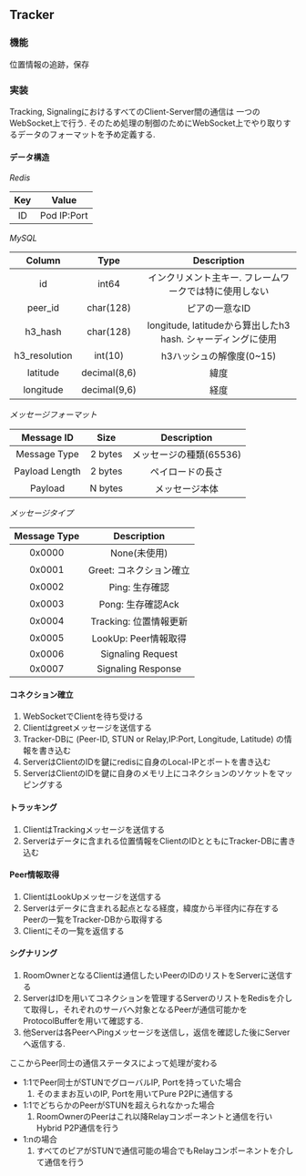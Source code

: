 ## Tracker

### 機能

位置情報の追跡，保存

### 実装

Tracking, SignalingにおけるすべてのClient-Server間の通信は
一つのWebSocket上で行う.
そのため処理の制御のためにWebSocket上でやり取りするデータのフォーマットを予め定義する.

#### データ構造

*Redis*

| Key | Value |
| :-: | :-: |
| ID | Pod IP:Port |

*MySQL*

| Column | Type | Description |
| :-: | :-: | :-: |
| id | int64 | インクリメント主キー. フレームワークでは特に使用しない |
| peer_id | char(128) | ピアの一意なID |
| h3_hash | char(128) | longitude, latitudeから算出したh3 hash. シャーディングに使用 |
| h3_resolution | int(10) | h3ハッシュの解像度(0~15) |
| latitude | decimal(8,6) | 緯度 |
| longitude | decimal(9,6)| 経度 |

*メッセージフォーマット*

| Message ID | Size | Description |
| :-:        | :-:  |   :-:       |
| Message Type | 2 bytes  | メッセージの種類(65536) |
| Payload Length | 2 bytes| ペイロードの長さ |
| Payload | N bytes | メッセージ本体 |

*メッセージタイプ*

| Message Type | Description |
| :-: | :-: |
| 0x0000 | None(未使用) |
| 0x0001 | Greet: コネクション確立 |
| 0x0002 | Ping: 生存確認 |
| 0x0003 | Pong: 生存確認Ack |
| 0x0004 | Tracking: 位置情報更新 |
| 0x0005 | LookUp: Peer情報取得 |
| 0x0006 | Signaling Request |
| 0x0007 | Signaling Response |


#### コネクション確立
1. WebSocketでClientを待ち受ける
2. Clientはgreetメッセージを送信する
3. Tracker-DBに (Peer-ID, STUN or Relay,IP:Port, Longitude, Latitude) の情報を書き込む
4. ServerはClientのIDを鍵にredisに自身のLocal-IPとポートを書き込む
5. ServerはClientのIDを鍵に自身のメモリ上にコネクションのソケットをマッピングする

#### トラッキング
1. ClientはTrackingメッセージを送信する
2. Serverはデータに含まれる位置情報をClientのIDとともにTracker-DBに書き込む

#### Peer情報取得
1. ClientはLookUpメッセージを送信する
2. Serverはデータに含まれる起点となる経度，緯度から半径内に存在する
Peerの一覧をTracker-DBから取得する
3. Clientにその一覧を返信する

#### シグナリング
1. RoomOwnerとなるClientは通信したいPeerのIDのリストをServerに送信する
2. ServerはIDを用いてコネクションを管理するServerのリストをRedisを介して取得し，それぞれのサーバへ対象となるPeerが通信可能かをProtocolBufferを用いて確認する.
3. 他Serverは各PeerへPingメッセージを送信し，返信を確認した後にServerへ返信する.

ここからPeer同士の通信ステータスによって処理が変わる

- 1:1でPeer同士がSTUNでグローバルIP, Portを持っていた場合
    1. そのままお互いのIP, Portを用いてPure P2Pに通信する
- 1:1でどちらかのPeerがSTUNを超えられなかった場合
    1. RoomOwnerのPeerはこれ以降Relayコンポーネントと通信を行い
        Hybrid P2P通信を行う
- 1:nの場合
    1. すべてのピアがSTUNで通信可能の場合でもRelayコンポーネントを介して通信を行う
